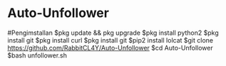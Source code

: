 # Auto-Unfollower
#Pengimstallan
$pkg update && pkg upgrade
$pkg install python2
$pkg install git
$pkg install curl
$pkg install git
$pip2 install lolcat
$git clone https://github.com/RabbitCL4Y/Auto-Unfollower
$cd Auto-Unfollower
$bash unfollower.sh
